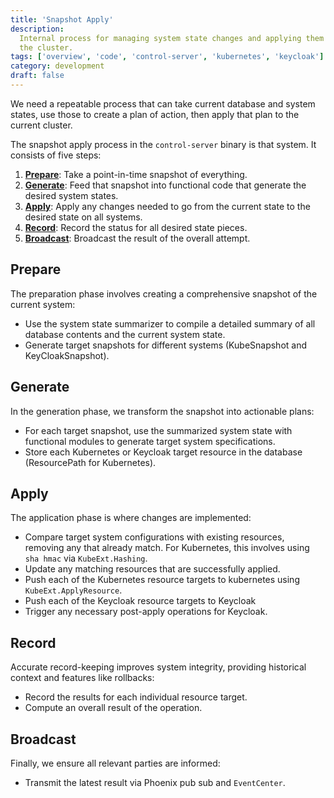 ```yaml
---
title: 'Snapshot Apply'
description:
  Internal process for managing system state changes and applying them across
  the cluster.
tags: ['overview', 'code', 'control-server', 'kubernetes', 'keycloak']
category: development
draft: false
---
```


We need a repeatable process that can take current database and system states,
use those to create a plan of action, then apply that plan to the current
cluster.

The snapshot apply process in the `control-server` binary is that system. It
consists of five steps:

1. [**Prepare**](#prepare): Take a point-in-time snapshot of everything.
2. [**Generate**](#generate): Feed that snapshot into functional code that
   generate the desired system states.
3. [**Apply**](#apply): Apply any changes needed to go from the current state to
   the desired state on all systems.
4. [**Record**](#record): Record the status for all desired state pieces.
5. [**Broadcast**](#broadcast): Broadcast the result of the overall attempt.

## Prepare

The preparation phase involves creating a comprehensive snapshot of the current
system:

- Use the system state summarizer to compile a detailed summary of all database
  contents and the current system state.
- Generate target snapshots for different systems (KubeSnapshot and
  KeyCloakSnapshot).

## Generate

In the generation phase, we transform the snapshot into actionable plans:

- For each target snapshot, use the summarized system state with functional
  modules to generate target system specifications.
- Store each Kubernetes or Keycloak target resource in the database
  (ResourcePath for Kubernetes).

## Apply

The application phase is where changes are implemented:

- Compare target system configurations with existing resources, removing any
  that already match. For Kubernetes, this involves using `sha hmac` via
  `KubeExt.Hashing`.
- Update any matching resources that are successfully applied.
- Push each of the Kubernetes resource targets to kubernetes using
  `KubeExt.ApplyResource`.
- Push each of the Keycloak resource targets to Keycloak
- Trigger any necessary post-apply operations for Keycloak.

## Record

Accurate record-keeping improves system integrity, providing historical context
and features like rollbacks:

- Record the results for each individual resource target.
- Compute an overall result of the operation.

## Broadcast

Finally, we ensure all relevant parties are informed:

- Transmit the latest result via Phoenix pub sub and `EventCenter`.
